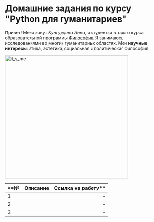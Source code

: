 # Домашние задания по курсу "Python для гуманитариев"


Привет! Меня зовут *Кунгурцева Анна*, я студентка второго курса образовательной программы [Философия](https://www.hse.ru/ba/phil). Я занимаюсь исследованиями во многих гуманитарных областях. Мои **научные интересы**: этика, эстетика, социальная и политическая философия. 

<a href="https://ibb.co/gv6fKp"><img src="https://preview.ibb.co/eVD5kU/it_s_me.jpg" width="400" alt="it_s_me" border="0"></a>

|**№  | Описание       | Ссылка на работу** |
|:----|:---------------:| -------------------: |
| 1   |                 |  *-*                 |
| 2   |                 |  *-*                 |
| 3   |                 |  *-*                 |

